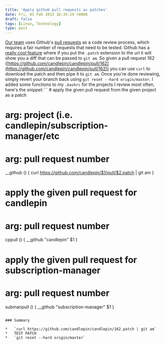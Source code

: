 ```yaml
---
title: 'Apply github pull requests as patches'
date: Fri, 01 Feb 2013 16:35:19 +0000
draft: false
tags: [Linux, Technology]
type: post
---
```


[Our team](https://github.com/candlepin/) uses Github's [pull requests](https://help.github.com/articles/using-pull-requests) as a code review process, which requires a fair number of requests that need to be tested. Github has a [really cool feature](https://help.github.com/articles/using-pull-requests#merging-a-pull-request) where if you put the `.patch` extension to the url it will show you a diff that can be passed to `git am`. So given a pull request 162 ([https://github.com/candlepin/candlepin/pull/162](https://github.com/candlepin/candlepin/pull/162)) you can use `curl` to download the patch and then pipe it to `git am`. Once you're done reviewing, simply revert your branch back using `git reset --hard origin/master`. I added some functions to my `.bashrc` for the projects I review most often, here's the snippet:```
\# apply the given pull request from the given project as a patch
# arg: project (i.e. candlepin/subscription-manager/etc
# arg: pull request number
\_\_github ()
{
    curl https://github.com/candlepin/$1/pull/$2.patch | git am
}

# apply the given pull request for candlepin
# arg: pull request number
cppull ()
{
    \_\_github "candlepin" $1
}

# apply the given pull request for subscription-manager
# arg: pull request number
submanpull ()
{
    \_\_github "subscription-manager" $1
}

```

### Summary

*   `curl https://github.com/candlepin/candlepin/162.patch | git am`
*   TEST PATCH
*   `git reset --hard origin/master`